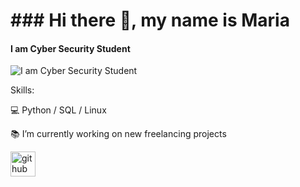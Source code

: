 # ### Hi there 👋, my name is Maria 
#### I am Cyber Security Student 
![I am Cyber Security Student ](https://github.com/mariipy/mariipy/blob/main/Aren't%20you%20glad_.png)


Skills: 

💻 Python / SQL / Linux 

📚 I’m currently working on new freelancing projects  


[<img src='https://cdn.jsdelivr.net/npm/simple-icons@3.0.1/icons/github.svg' alt='github' height='40'>](https://github.com/mariipy)  

